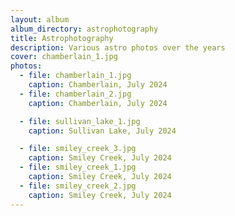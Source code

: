 ```yaml
---
layout: album
album_directory: astrophotography
title: Astrophotography
description: Various astro photos over the years
cover: chamberlain_1.jpg
photos:
  - file: chamberlain_1.jpg
    caption: Chamberlain, July 2024
  - file: chamberlain_2.jpg
    caption: Chamberlain, July 2024

  - file: sullivan_lake_1.jpg
    caption: Sullivan Lake, July 2024

  - file: smiley_creek_3.jpg
    caption: Smiley Creek, July 2024
  - file: smiley_creek_1.jpg
    caption: Smiley Creek, July 2024
  - file: smiley_creek_2.jpg
    caption: Smiley Creek, July 2024
---
```

